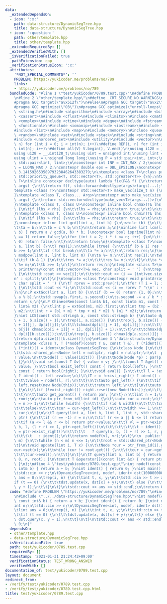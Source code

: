 ```yaml
---
data:
  _extendedDependsOn:
  - icon: ':x:'
    path: data-structure/DynamicSegTree.hpp
    title: data-structure/DynamicSegTree.hpp
  - icon: ':question:'
    path: other/template.hpp
    title: other/template.hpp
  _extendedRequiredBy: []
  _extendedVerifiedWith: []
  _isVerificationFailed: true
  _pathExtension: cpp
  _verificationStatusIcon: ':x:'
  attributes:
    '*NOT_SPECIAL_COMMENTS*': ''
    PROBLEM: https://yukicoder.me/problems/no/789
    links:
    - https://yukicoder.me/problems/no/789
  bundledCode: "#line 1 \"test/yukicoder/0789.test.cpp\"\n#define PROBLEM \"https://yukicoder.me/problems/no/789\"\
    \n#line 2 \"other/template.hpp\"\n#define _CRT_SECURE_NO_WARNINGS\n#ifdef ONLINE_JUDGE\n\
    #pragma GCC target(\"avx512f\")\n#else\n#pragma GCC target(\"avx2\")\n#endif\n\
    #pragma GCC optimize(\"O3\")\n#pragma GCC optimize(\"unroll-loops\")\n#include\
    \ <string.h>\n#include <algorithm>\n#include <array>\n#include <bitset>\n#include\
    \ <cassert>\n#include <cfloat>\n#include <climits>\n#include <cmath>\n#include\
    \ <complex>\n#include <ctime>\n#include <deque>\n#include <fstream>\n#include\
    \ <functional>\n#include <iomanip>\n#include <iostream>\n#include <iterator>\n\
    #include <list>\n#include <map>\n#include <memory>\n#include <queue>\n#include\
    \ <random>\n#include <set>\n#include <stack>\n#include <string>\n#include <unordered_map>\n\
    #include <unordered_set>\n#include <utility>\n#include <vector>\n\n#define rep(i,\
    \ n) for (int i = 0; i < int(n); i++)\n#define REP(i, n) for (int i = 1; i <=\
    \ int(n); i++)\n#define all(V) V.begin(), V.end()\n\nusing i128 = __int128_t;\n\
    using u128 = __uint128_t;\nusing uint = unsigned int;\nusing lint = long long;\n\
    using ulint = unsigned long long;\nusing P = std::pair<int, int>;\nusing LP =\
    \ std::pair<lint, lint>;\n\nconstexpr int INF = INT_MAX / 2;\nconstexpr lint LINF\
    \ = LLONG_MAX / 2;\nconstexpr double eps = DBL_EPSILON;\nconstexpr double PI =\
    \ 3.141592653589793238462643383279;\n\ntemplate <class T>\nclass prique : public\
    \ std::priority_queue<T, std::vector<T>, std::greater<T>> {\n};\ntemplate <class\
    \ F>\ninline constexpr decltype(auto) lambda_fix(F&& f) {\n\treturn [f = std::forward<F>(f)](auto&&...\
    \ args) {\n\t\treturn f(f, std::forward<decltype(args)>(args)...);\n\t};\n}\n\
    template <class T>\nconstexpr std::vector<T> make_vec(size_t n) {\n\treturn std::vector<T>(n);\n\
    }\ntemplate <class T, class... Args>\nconstexpr auto make_vec(size_t n, Args&&...\
    \ args) {\n\treturn std::vector<decltype(make_vec<T>(args...))>(\n\t\tn, make_vec<T>(std::forward<Args>(args)...));\n\
    }\ntemplate <class T, class U>\nconstexpr inline bool chmax(T& lhs, const U& rhs)\
    \ {\n\tif (lhs < rhs) {\n\t\tlhs = rhs;\n\t\treturn true;\n\t}\n\treturn false;\n\
    }\ntemplate <class T, class U>\nconstexpr inline bool chmin(T& lhs, const U& rhs)\
    \ {\n\tif (lhs > rhs) {\n\t\tlhs = rhs;\n\t\treturn true;\n\t}\n\treturn false;\n\
    }\nconstexpr inline lint gcd(lint a, lint b) {\n\twhile (b) {\n\t\tlint c = a;\n\
    \t\ta = b;\n\t\tb = c % b;\n\t}\n\treturn a;\n}\ninline lint lcm(lint a, lint\
    \ b) { return a / gcd(a, b) * b; }\nconstexpr bool isprime(lint n) {\n\tif (n\
    \ == 1) return false;\n\tfor (int i = 2; i * i <= n; i++) {\n\t\tif (n % i ==\
    \ 0) return false;\n\t}\n\treturn true;\n}\ntemplate <class T>\nconstexpr T mypow(T\
    \ a, lint b) {\n\tT res(1);\n\twhile (true) {\n\t\tif (b & 1) res *= a;\n\t\t\
    b >>= 1;\n\t\tif (!b) break;\n\t\ta *= a;\n\t}\n\treturn res;\n}\nconstexpr lint\
    \ modpow(lint a, lint b, lint m) {\n\ta %= m;\n\tlint res(1);\n\twhile (b) {\n\
    \t\tif (b & 1) {\n\t\t\tres *= a;\n\t\t\tres %= m;\n\t\t}\n\t\ta *= a;\n\t\ta\
    \ %= m;\n\t\tb >>= 1;\n\t}\n\treturn res;\n}\ntemplate <class T>\nconstexpr void\
    \ printArray(const std::vector<T>& vec, char split = ' ') {\n\trep(i, vec.size())\
    \ {\n\t\tstd::cout << vec[i];\n\t\tstd::cout << (i == (int)vec.size() - 1 ? '\\\
    n' : split);\n\t}\n}\ntemplate <class T>\nconstexpr void printArray(T l, T r,\
    \ char split = ' ') {\n\tT rprev = std::prev(r);\n\tfor (T i = l; i != r; i++)\
    \ {\n\t\tstd::cout << *i;\n\t\tstd::cout << (i == rprev ? '\\n' : split);\n\t\
    }\n}\nLP extGcd(lint a, lint b) {\n\tif (b == 0) return {1, 0};\n\tLP s = extGcd(b,\
    \ a % b);\n\tstd::swap(s.first, s.second);\n\ts.second -= a / b * s.first;\n\t\
    return s;\n}\nLP ChineseRem(const lint& b1, const lint& m1, const lint& b2, const\
    \ lint& m2) {\n\tlint p = extGcd(m1, m2).first;\n\tlint tmp = (b2 - b1) * p %\
    \ m2;\n\tlint r = (b1 + m1 * tmp + m1 * m2) % (m1 * m2);\n\treturn {r, m1 * m2};\n\
    }\nint LCS(const std::string& a, const std::string& b) {\n\tauto dp = make_vec<int>(a.size()\
    \ + 1, b.size() + 1);\n\trep(i, a.size()) {\n\t\trep(j, b.size()) {\n\t\t\tchmax(dp[i\
    \ + 1][j], dp[i][j]);\n\t\t\tchmax(dp[i][j + 1], dp[i][j]);\n\t\t\tif (a[i] ==\
    \ b[j]) chmax(dp[i + 1][j + 1], dp[i][j] + 1);\n\t\t}\n\t\tchmax(dp[i + 1][b.size()],\
    \ dp[i][b.size()]);\n\t}\n\trep(j, b.size()) chmax(dp[a.size()][j + 1], dp[a.size()][j]);\n\
    \treturn dp[a.size()][b.size()];\n}\n#line 3 \"data-structure/DynamicSegTree.hpp\"\
    \ntemplate <class T, T (*nodef)(const T &, const T &), T (*ident)(),\n\t\t  T\
    \ (*init)() = ident>\nclass DynamicSegTree {\n\tclass Node {\n\t\tNode *par;\n\
    \t\tstd::shared_ptr<Node> left = nullptr, right = nullptr;\n\n\t  public:\n\t\t\
    T value;\n\t\tNode() : value(init()) {}\n\t\tNode(Node *p) : par(p), value(ident())\
    \ {}\n\t\tvoid set(const T &v) { value = v; }\n\t\tconst T &get() const { return\
    \ value; }\n\t\tbool exist_left() const { return bool(left); }\n\t\tbool exist_right()\
    \ const { return bool(right); }\n\t\tvoid eval() {\n\t\t\tT l = !exist_left()\
    \ ? ident() : left->value;\n\t\t\tT r = !exist_right() ? ident() : right->value;\n\
    \t\t\tvalue = nodef(l, r);\n\t\t}\n\t\tauto get_left() {\n\t\t\tif (!exist_left())\
    \ left.reset(new Node(this));\n\t\t\treturn left;\n\t\t}\n\t\tauto get_right()\
    \ {\n\t\t\tif (!exist_right()) right.reset(new Node(this));\n\t\t\treturn right;\n\
    \t\t}\n\t\tauto get_parent() { return par; }\n\t};\n\tlint n = 1;\n\tstd::shared_ptr<Node>\
    \ root;\n\n\tauto ptr_from_id(lint id) {\n\t\tauto cur = root;\n\t\tlint width\
    \ = n >> 1;\n\t\twhile (width) {\n\t\t\tif (id & width)\n\t\t\t\tcur = cur->get_right();\n\
    \t\t\telse\n\t\t\t\tcur = cur->get_left();\n\t\t\twidth >>= 1;\n\t\t}\n\t\treturn\
    \ cur;\n\t}\n\n\tT query(lint a, lint b, lint l, lint r, std::shared_ptr<Node>\
    \ ptr) {\n\t\tif (r == -1) r = n;\n\t\tif (r <= a || b <= l) return ident();\n\
    \t\tif (a <= l && r <= b) return ptr->value;\n\t\tT vl = ptr->exist_left() ? query(a,\
    \ b, l, (l + r) >> 1, ptr->get_left())\n\t\t\t\t\t\t\t\t : ident();\n\t\tT vr\
    \ = ptr->exist_right()\n\t\t\t\t   ? query(a, b, (l + r) >> 1, r, ptr->get_right())\n\
    \t\t\t\t   : ident();\n\t\treturn nodef(vl, vr);\n\t}\n\n  public:\n\tDynamicSegTree(lint\
    \ m) {\n\t\twhile (n < m) n <<= 1;\n\t\troot = std::shared_ptr<Node>(new Node);\n\
    \t}\n\tvoid update(lint i, T x) {\n\t\tNode *cur = ptr_from_id(i).get();\n\t\t\
    cur->set(x);\n\t\twhile (cur != root.get()) {\n\t\t\tcur = cur->get_parent();\n\
    \t\t\tcur->eval();\n\t\t}\n\t}\n\tT query(lint a, lint b) { return query(a, b,\
    \ 0, n, root); }\n\tconst T &operator[](const lint &x) { return ptr_from_id(x)->get();\
    \ }\n};\n#line 4 \"test/yukicoder/0789.test.cpp\"\nint nodef(const int& a, const\
    \ int& b) { return a + b; }\nint ident() { return 0; }\nint main() {\n\tint n;\n\
    \tstd::cin >> n;\n\tDynamicSegTree<int, nodef, ident> dst(1000000001);\n\tlint\
    \ ans = 0;\n\trep(i, n) {\n\t\tint t, x, y;\n\t\tstd::cin >> t >> x >> y;\n\t\t\
    if (t == 0) {\n\t\t\tdst.update(x, dst[x] + y);\n\t\t} else {\n\t\t\tans += dst.query(x,\
    \ y + 1);\n\t\t}\n\t}\n\tstd::cout << ans << std::endl;\n\treturn 0;\n}\n"
  code: "#define PROBLEM \"https://yukicoder.me/problems/no/789\"\n#include \"../../other/template.hpp\"\
    \n#include \"../../data-structure/DynamicSegTree.hpp\"\nint nodef(const int& a,\
    \ const int& b) { return a + b; }\nint ident() { return 0; }\nint main() {\n\t\
    int n;\n\tstd::cin >> n;\n\tDynamicSegTree<int, nodef, ident> dst(1000000001);\n\
    \tlint ans = 0;\n\trep(i, n) {\n\t\tint t, x, y;\n\t\tstd::cin >> t >> x >> y;\n\
    \t\tif (t == 0) {\n\t\t\tdst.update(x, dst[x] + y);\n\t\t} else {\n\t\t\tans +=\
    \ dst.query(x, y + 1);\n\t\t}\n\t}\n\tstd::cout << ans << std::endl;\n\treturn\
    \ 0;\n}"
  dependsOn:
  - other/template.hpp
  - data-structure/DynamicSegTree.hpp
  isVerificationFile: true
  path: test/yukicoder/0789.test.cpp
  requiredBy: []
  timestamp: '2021-01-31 21:24:42+09:00'
  verificationStatus: TEST_WRONG_ANSWER
  verifiedWith: []
documentation_of: test/yukicoder/0789.test.cpp
layout: document
redirect_from:
- /verify/test/yukicoder/0789.test.cpp
- /verify/test/yukicoder/0789.test.cpp.html
title: test/yukicoder/0789.test.cpp
---
```

